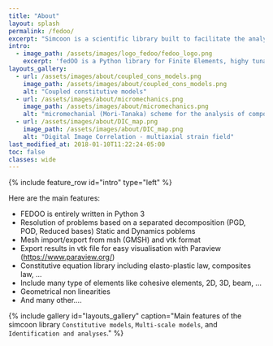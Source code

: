 ```yaml
---
title: "About"
layout: splash
permalink: /fedoo/
excerpt: "Simcoon is a scientific library built to facilitate the analysis of mechanics of materials. It is built on the top of Armadillo, a high quality C++ linear algebra library. It integrates several algorithms for the analysis of heterogeneous materials Enjoy!"
intro:
  - image_path: /assets/images/logo_fedoo/fedoo_logo.png
    excerpt: 'fedOO is a Python library for Finite Elements, highy tunable with emphasis on model reduction (PGD, AI-based models). It has a designed balance between speed and ease-of-use. fedOO integrates a non-linear sover, and tools to faciitate integration of homogenization techniques and multiscale modelling.'
layouts_gallery:
  - url: /assets/images/about/coupled_cons_models.png
    image_path: /assets/images/about/coupled_cons_models.png
    alt: "Coupled constitutive models"
  - url: /assets/images/about/micromechanics.png
    image_path: /assets/images/about/micromechanics.png
    alt: "micromechanial (Mori-Tanaka) scheme for the analysis of composites response"
  - url: /assets/images/about/DIC_map.png
    image_path: /assets/images/about/DIC_map.png
    alt: "Digital Image Correlation - multiaxial strain field"
last_modified_at: 2018-01-10T11:22:24-05:00
toc: false
classes: wide
---
```


{% include feature_row id="intro" type="left" %}

Here are the main features:

* FEDOO is entirely written in Python 3
* Resolution of problems based on a separated decomposition (PGD, POD, Reduced bases)
Static and Dynamics poblems
* Mesh import/export from msh (GMSH) and vtk format
* Export results in vtk file for easy visualisation with Paraview (https://www.paraview.org/)
* Constitutive equation library including elasto-plastic law, composites law, ...
* Include many type of elements like cohesive elements, 2D, 3D, beam, ...
* Geometrical non linearities
* And many other....

{% include gallery id="layouts_gallery" caption="Main features of the simcoon library `Constitutive models`, `Multi-scale models`, and `Identification and analyses`." %}
